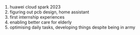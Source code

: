 
1. huawei cloud spark 2023
2. figuring out pcb design, home assistant
3. first internship experiences
4. enabling better care for elderly
5. optimising daily tasks, developing things despite being in army
